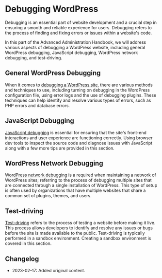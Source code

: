 # Debugging WordPress

Debugging is an essential part of website development and a crucial step in ensuring a smooth and reliable experience for users. Debugging refers to the process of finding and fixing errors or issues within a website's code. 

In this part of the Advanced Administration Handbook, we will address various aspects of debugging a WordPress website, including general WordPress debugging, JavaScript debugging, WordPress network debugging, and test-driving.

## General WordPress Debugging

When it comes to [debugging a WordPress site](https://developer.wordpress.org/advanced-administration/debug/debug-wordpress/), there are various methods and techniques to use, including turning on debugging in the WordPress configuration file, using error logs and the use of debugging plugins. These techniques can help identify and resolve various types of errors, such as PHP errors and database errors.

## JavaScript Debugging

[JavaScript debugging](https://developer.wordpress.org/advanced-administration/debug/debug-javascript/) is essential for ensuring that the site's front-end interactions and user experience are functioning correctly. Using browser dev tools to inspect the source code and diagnose issues with JavaScript along with a few more tips are provided in this section.

## WordPress Network Debugging

[WordPress network debugging](https://developer.wordpress.org/advanced-administration/debug/debug-network/) is a required when maintaining a network of WordPress sites; referring to the process of debugging multiple sites that are connected through a single installation of WordPress. This type of setup is often used by organizations that have multiple websites that share a common set of plugins, themes, and users. 

## Test-driving

[Test-driving](https://developer.wordpress.org/advanced-administration/debug/test-driving/) refers to the process of testing a website before making it live. This process allows developers to identify and resolve any issues or bugs before the site is made available to the public. Test-driving is typically performed in a sandbox environment. Creating a sandbox environment is covered in this section.

## Changelog

- 2023-02-17: Added original content.
